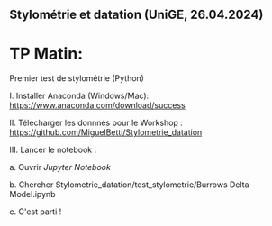 ## Stylométrie et datation (UniGE, 26.04.2024)

# TP Matin:

Premier test de stylométrie (Python)

I. Installer Anaconda (Windows/Mac): https://www.anaconda.com/download/success

II. Télecharger les donnnés pour le Workshop : https://github.com/MiguelBetti/Stylometrie_datation

III. Lancer le notebook :

a. Ouvrir _Jupyter Notebook_

b. Chercher Stylometrie_datation/test_stylometrie/Burrows Delta Model.ipynb

c. C'est parti !